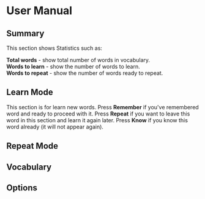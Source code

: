 # User Manual

## Summary

This section shows Statistics such as:

**Total words** - show total number of words in vocabulary.<br>
**Words to learn** - show the number of words to learn.<br>
**Words to repeat** - show the number of words ready to repeat.

## Learn Mode

This section is for learn new words. Press **Remember** if you've remembered word and ready to proceed with it. Press **Repeat** if you want to leave this word in this section and learn it again later. Press **Know** if you know this word already (it will not appear again).

## Repeat Mode

## Vocabulary

## Options
